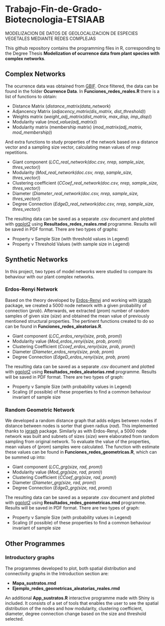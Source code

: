 # Trabajo-Fin-de-Grado-Biotecnologia-ETSIAAB
MODELIZACION DE DATOS DE GEOLOCALIZACION DE ESPECIES VEGETALES MEDIANTE REDES COMPLEJAS

This github repository contains the programming files in R, corresponding to the Degree Thesis **Modelization of ocurrence data from plant species with complex networks**.
## Complex Networks
The ocurrence data was obtained from [GBIF](https://www.gbif.org/). Once filtered, the data can be found in the folder **Ocurrence Data**. 
In **Funciones_redes_reales.R** there is a list of functions to obtain:
- Distance Matrix (*distance_matrix(data_network*)
- Adjancency Matrix (*adjacency_matrix(dis_matrix, dist_threshold)*)
- Weights matrix (*weight_adj_matrix(dist_matrix, max_disp, imp_disp)*)
- Modularity value (*mod_value(adj_matrix)*)
- Modularity matrix (membership matrix) (*mod_matrix(adj_matrix, mod_membership)*)

And extra functions to study properties of the network based on a distance vector and a sampling size vector, calculating mean values of *nrep* repetitions.
- Giant component (*LCC_real_network(doc.csv, nrep, sample_size, thres_vector)*)
- Modularity (*Mod_real_network(doc.csv, nrep, sample_size, thres_vector)*)
- Clustering coefficient (*CCoef_real_network(doc.csv, nrep, sample_size, thres_vector)*)
- Diameter (*Diameter_real_network(doc.csv, nrep, sample_size, thres_vector)*)
- Degree Connection (*EdgeD_real_network(doc.csv, nrep, sample_size, thres_vector)*)

The resulting data can be saved as a separate .csv document and plotted with [ggplot2](https://ggplot2.tidyverse.org/) using **Resultados_redes_reales.rmd** programme. Results will be saved in PDF format. There are two types of graphs:
- Property v Sample Size (with threshold values in Legend)
- Property v Threshold Values (with sample size in Legend)

## Synthetic Networks
In this project, two types of model networks were studied to compare its behaviour with our plant complex networks.
### Erdos-Renyi Network
Based on the theory developed by [Erdos-Renyi](https://snap.stanford.edu/class/cs224w-readings/erdos59random.pdf) and working with [igraph](https://igraph.org/r/doc/erdos.renyi.game.html) package, we created a 5000 node network with a given probability of connection (*prob*). Afterwards, we extracted (*prom*) number of random samples of given size (*size*) and obtained the mean value of previously mentioned structural properties. The pertinent functions created to do so can be found in **Funciones_redes_aleatorias.R**. 
- Giant component (*LCC_erdos_renyi(size, prob, prom)*)
- Modularity value (*Mod_erdos_renyi(size, prob, prom)*)
- Clustering Coefficient (*Ccoef_erdos_renyi(size, prob, prom)*)
- Diameter (*Diameter_erdos_renyi(size, prob, prom*)
- Degree Connection (*EdgeD_erdos_renyi(size, prob, prom*)

The resulting data can be saved as a separate .csv document and plotted with [ggplot2](https://ggplot2.tidyverse.org/) using **Resultados_redes_aleatorias.rmd** programme. Results will be saved in PDF format. There are two types of graph: 
- Property v Sample Size (with probability values in Legend)
- Scaling (if possible) of these properties to find a common behaviour invariant of sample size

### Random Geometric Network
We developed a random distance graph that adds edges between nodes if distance between nodes is sorter that given radius (*rad*). This implemented thanks to [igraph](https://igraph.org/r/doc/sample_grg.html) package. Similarly as with Erdos-Renyi, a 5000 node network was built and subnets of sizes (*size*) were elaborated from random sampling from original network. To evaluate the value of the properties, mean values of (*prom*) samples were calculated. The function with estimate these values can be found in **Funciones_redes_geometricas.R**, which can be summed up into:
- Giant component (*LCC_grg(size, rad, prom)*)
- Modularity value (*Mod_grg(size, rad, prom)*)
- Clustering Coefficient (*CCoef_grg(size, rad, prom)*)
- Diameter (*Diameter_grg(size, rad, prom)*)
- Degree Connection (*EdgeD_grg(size, rad, prom)*)

The resulting data can be saved as a separate .csv document and plotted with [ggplot2](https://ggplot2.tidyverse.org/) using **Resultados_redes_geometricas.rmd** programme. Results will be saved in PDF format. There are two types of graph: 
- Property v Sample Size (with probability values in Legend)
- Scaling (if possible) of these properties to find a common behaviour invariant of sample size

## Other Programmes
### Introductory graphs
The programmes developed to plot, both spatial distribution and connectivity graphs in the Introduction section are:
- **Mapa_sustratos.rmd**
- **Ejemplo_redes_geometricas_aleatorias_reales.rmd**

An additional **App_sustratos.R** interactive programme made with Shiny is included. It consists of a set of tools that enables the user to see the spatial distribution of the nodes and how modularity, clustering coefficient, diameter, degree connection change based on the size and threshold selected.
